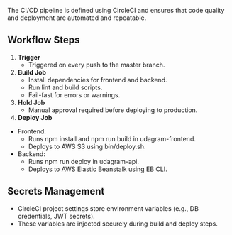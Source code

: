 The CI/CD pipeline is defined using CircleCI and ensures that code quality and deployment are automated and repeatable.

## Workflow Steps
1. **Trigger**
   - Triggered on every push to the master branch.
2. **Build Job**
    - Install dependencies for frontend and backend.
    - Run lint and build scripts.
    - Fail-fast for errors or warnings.
3. **Hold Job**
   - Manual approval required before deploying to production.
4. **Deploy Job**
- Frontend:
    - Runs npm install and npm run build in udagram-frontend.
    - Deploys to AWS S3 using bin/deploy.sh.
- Backend:
    - Runs npm run deploy in udagram-api.
    - Deploys to AWS Elastic Beanstalk using EB CLI.

## Secrets Management
- CircleCI project settings store environment variables (e.g., DB credentials, JWT secrets).
- These variables are injected securely during build and deploy steps.
